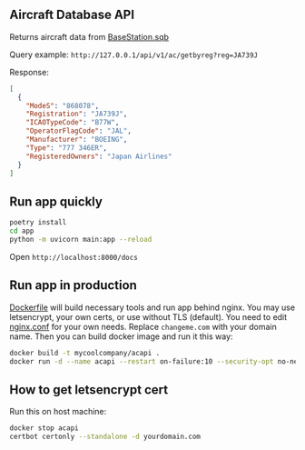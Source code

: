 ## Aircraft Database API

Returns aircraft data from [BaseStation.sqb](https://github.com/varnav/BaseStation.sqb)

Query example: `http://127.0.0.1/api/v1/ac/getbyreg?reg=JA739J`

Response:

```json
[
  {
    "ModeS": "868078",
    "Registration": "JA739J",
    "ICAOTypeCode": "B77W",
    "OperatorFlagCode": "JAL",
    "Manufacturer": "BOEING",
    "Type": "777 346ER",
    "RegisteredOwners": "Japan Airlines"
  }
]
```

## Run app quickly

```sh
poetry install
cd app
python -m uvicorn main:app --reload
```

Open `http://localhost:8000/docs`



## Run app in production

[Dockerfile](Dockerfile) will build necessary tools and run app behind nginx. You may use letsencrypt, your own certs, or use without TLS (default). You need to edit [nginx.conf](nginx.conf) for your own needs. Replace `changeme.com` with your domain name. Then you can build docker image and run it this way:

```sh
docker build -t mycoolcompany/acapi .
docker run -d --name acapi --restart on-failure:10 --security-opt no-new-privileges -p 80:80 -p 443:443 -v /etc/letsencrypt:/etc/letsencrypt mycoolcompany/acapi
```

## How to get letsencrypt cert

Run this on host machine:
```bash
docker stop acapi
certbot certonly --standalone -d yourdomain.com
``` 


